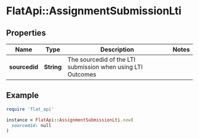 # FlatApi::AssignmentSubmissionLti

## Properties

| Name | Type | Description | Notes |
| ---- | ---- | ----------- | ----- |
| **sourcedid** | **String** | The sourcedid of the LTI submission when using LTI Outcomes |  |

## Example

```ruby
require 'flat_api'

instance = FlatApi::AssignmentSubmissionLti.new(
  sourcedid: null
)
```


